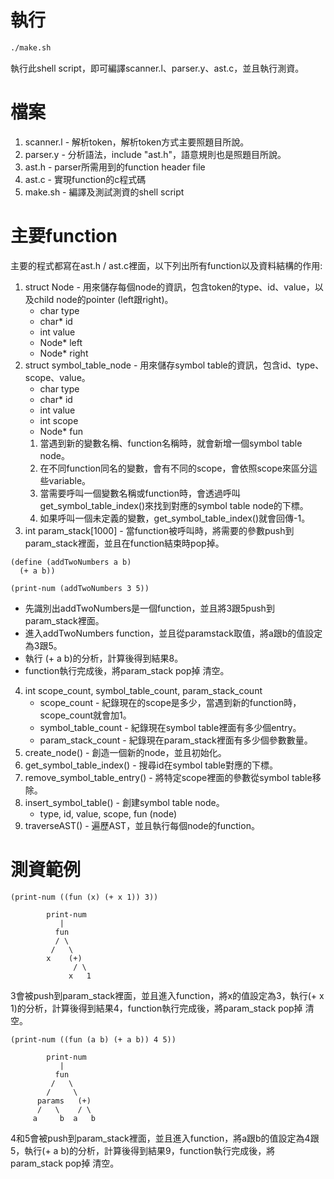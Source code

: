 # 執行
```bash
./make.sh
```
執行此shell script，即可編譯scanner.l、parser.y、ast.c，並且執行測資。
# 檔案
1. scanner.l - 解析token，解析token方式主要照題目所說。
2. parser.y - 分析語法，include "ast.h"，語意規則也是照題目所說。
3. ast.h - parser所需用到的function header file
4. ast.c - 實現function的c程式碼
5. make.sh - 編譯及測試測資的shell script

# 主要function
主要的程式都寫在ast.h / ast.c裡面，以下列出所有function以及資料結構的作用:
1. struct Node - 用來儲存每個node的資訊，包含token的type、id、value，以及child node的pointer (left跟right)。
    * char type
    * char* id
    * int value
    * Node* left
    * Node* right
2. struct symbol_table_node - 用來儲存symbol table的資訊，包含id、type、scope、value。
    * char type
    * char* id
    * int value
    * int scope
    * Node* fun 
    1. 當遇到新的變數名稱、function名稱時，就會新增一個symbol table node。
    2. 在不同function同名的變數，會有不同的scope，會依照scope來區分這些variable。
    3. 當需要呼叫一個變數名稱或function時，會透過呼叫get_symbol_table_index()來找到對應的symbol table node的下標。
    4. 如果呼叫一個未定義的變數，get_symbol_table_index()就會回傳-1。
3. int param_stack[1000] - 當function被呼叫時，將需要的參數push到param_stack裡面，並且在function結束時pop掉。
```
(define (addTwoNumbers a b)
  (+ a b))

(print-num (addTwoNumbers 3 5))
```
* 先識別出addTwoNumbers是一個function，並且將3跟5push到param_stack裡面。
* 進入addTwoNumbers function，並且從paramstack取值，將a跟b的值設定為3跟5。
* 執行 (+ a b)的分析，計算後得到結果8。
* function執行完成後，將param_stack pop掉 清空。 
4. int scope_count, symbol_table_count, param_stack_count
    * scope_count - 紀錄現在的scope是多少，當遇到新的function時，scope_count就會加1。
    * symbol_table_count - 紀錄現在symbol table裡面有多少個entry。
    * param_stack_count - 紀錄現在param_stack裡面有多少個參數數量。
5. create_node() - 創造一個新的node，並且初始化。
6. get_symbol_table_index() - 搜尋id在symbol table對應的下標。
7. remove_symbol_table_entry() - 將特定scope裡面的參數從symbol table移除。
8. insert_symbol_table() - 創建symbol table node。
    * type, id, value, scope, fun (node)
9. traverseAST() - 遍歷AST，並且執行每個node的function。

# 測資範例
```
(print-num ((fun (x) (+ x 1)) 3))
```
```
        print-num
           |
          fun
          / \
         /   \
        x    (+)
              / \
             x   1
```
3會被push到param_stack裡面，並且進入function，將x的值設定為3，執行(+ x 1)的分析，計算後得到結果4，function執行完成後，將param_stack pop掉 清空。

```
(print-num ((fun (a b) (+ a b)) 4 5))
```
```
        print-num
           |
          fun
         /   \
        /     \
      params   (+)
      /   \    / \
     a     b  a   b

```

4和5會被push到param_stack裡面，並且進入function，將a跟b的值設定為4跟5，執行(+ a b)的分析，計算後得到結果9，function執行完成後，將param_stack pop掉 清空。